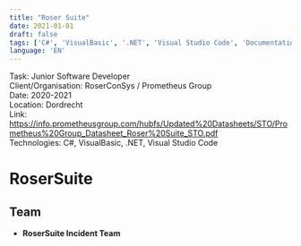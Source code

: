 ```yaml
---
title: "Roser Suite"
date: 2021-01-01
draft: false
tags: ['C#', 'VisualBasic', '.NET', 'Visual Studio Code', 'Documentation', 'Randstad', 'Dordrecht', 'Roser', 'RoserConSys', 'Prometheus Group', 'Dordrecht', 'Junior Software Developer', 'DocFX']
language: 'EN'
--- 
```


Task: Junior Software Developer  
Client/Organisation: RoserConSys / Prometheus Group  
Date: 2020-2021  
Location: Dordrecht  
Link: https://info.prometheusgroup.com/hubfs/Updated%20Datasheets/STO/Prometheus%20Group_Datasheet_Roser%20Suite_STO.pdf   
Technologies: C#, VisualBasic, .NET, Visual Studio Code

# RoserSuite

## Team
- **RoserSuite Incident Team**